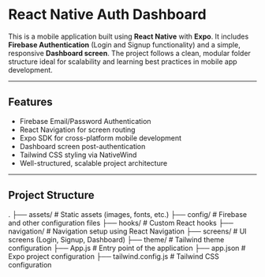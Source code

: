 # React Native Auth Dashboard

This is a mobile application built using **React Native** with **Expo**. It includes **Firebase Authentication** (Login and Signup functionality) and a simple, responsive **Dashboard screen**. The project follows a clean, modular folder structure ideal for scalability and learning best practices in mobile app development.

---

## Features

- Firebase Email/Password Authentication
- React Navigation for screen routing
- Expo SDK for cross-platform mobile development
- Dashboard screen post-authentication
- Tailwind CSS styling via NativeWind
- Well-structured, scalable project architecture

---

## Project Structure

.
├── assets/ # Static assets (images, fonts, etc.)
├── config/ # Firebase and other configuration files
├── hooks/ # Custom React hooks
├── navigation/ # Navigation setup using React Navigation
├── screens/ # UI screens (Login, Signup, Dashboard)
├── theme/ # Tailwind theme configuration
├── App.js # Entry point of the application
├── app.json # Expo project configuration
├── tailwind.config.js # Tailwind CSS configuration
